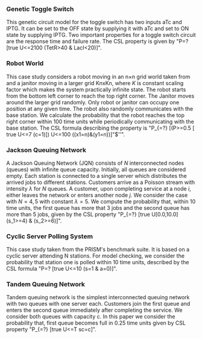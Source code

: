 
### Genetic Toggle Switch
This genetic circuit model for the toggle switch has two inputs aTc and IPTG. It can be set to the OFF state by supplying it with aTc and set to ON state by supplying IPTG. Two important properties for a toggle switch circuit are the response time and failure rate. The CSL property is given by "P=? [true U<=2100 (TetR>40 &  LacI<20)]".

### Robot World
This case study considers a robot moving in an n×n grid world taken from and a janitor moving in a larger grid KnxKn, where $K$ is constant scaling factor which makes the system practically infinite state. The robot starts from the bottom left corner to reach the top right corner. The Janitor moves around the larger grid randomly. Only robot or janitor can occupy one position at any given time. The robot also randomly communicates with the base station. We calculate the probability that the robot reaches the top right corner within $100$ time units while periodically communicating with the base station. The CSL formula describing the property is "P_{=?} [(P>=0.5 [ true U<=7 (c=1)]) U<=100 ((x1=n)&(y1=n))]"$''".

### Jackson Queuing Network
A Jackson Queuing Network (JQN) consists of $N$ interconnected nodes (queues) with infinite queue capacity. Initially, all queues are considered empty. Each station is connected to a single server which distributes the arrived jobs to different stations. Customers arrive as a Poisson stream with intensity $\lambda$ for $N$ queues. A customer, upon completing service at a node $i$, either leaves the network or enters another node $j$. We consider the case with $N=4,5$ with constant $\lambda=5$. We compute the probability that, within 10 time units, the first queue has more that $3$ jobs and the second queue has more than $5$ jobs, given by the CSL property "P_{=?} [true U[0.0,10.0]  (s\_1>=4) & (s_2>=6)]".

### Cyclic Server Polling System
This case study taken from the PRISM's benchmark suite. It is based on a cyclic server attending N stations. For model checking, we consider the probability that station one is polled within 10 time units, described by the CSL formula "P=? [true U<=10 (s=1 &  a=0)]".

### Tandem Queuing Network
Tandem queuing network is the simplest interconnected queuing network with two queues with one server each. Customers join the first queue and enters the second queue immediately after completing the service. We consider both queues with capacity c. In this paper we consider the probability that, first queue becomes full in 0.25 time units given by CSL property "P_{=?} [true U<=T sc=c]".
